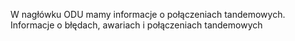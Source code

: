 W nagłówku ODU  mamy informacje o połączeniach tandemowych. Informacje o błędach, awariach i połączeniach tandemowych
